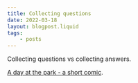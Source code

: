 ```yaml
---
title: Collecting questions
date: 2022-03-18
layout: blogpost.liquid
tags:
    - posts
---
```


Collecting questions vs collecting answers.

[A day at the park - a short comic](http://kiriakakis.net/comics/mused/a-day-at-the-park). 